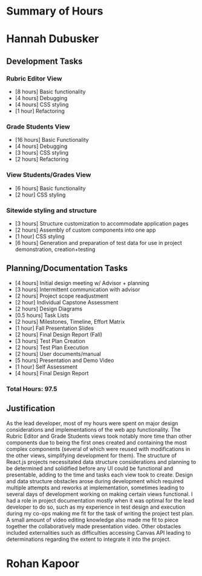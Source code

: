 ﻿# Summary of Hours
# Hannah Dubusker
## Development Tasks
### Rubric Editor View
* [8 hours] Basic functionality
* [4 hours] Debugging
* [4 hours] CSS styling
* [1 hour] Refactoring
### Grade Students View
* [16 hours] Basic Functionality
* [4 hours] Debugging
* [3 hours] CSS styling
* [2 hours] Refactoring
### View Students/Grades View
* [6 hours] Basic functionality
* [2 hour] CSS styling
### Sitewide styling and structure
* [3 hours] Structure customization to accommodate application pages
* [2 hours] Assembly of custom components into one app
* [1 hour] CSS styling
* [6 hours] Generation and preparation of test data for use in project demonstration, creation+testing
## Planning/Documentation Tasks
* [4 hours] Initial design meeting w/ Advisor + planning
* [3 hours] Intermittent communication with advisor
* [2 hours] Project scope readjustment
* [2 hour] Individual Capstone Assessment
* [2 hours] Design Diagrams
* [0.5 hours] Task Lists
* [2 hours] Milestones, Timeline, Effort Matrix
* [1 hour] Fall Presentation Slides
* [2 hours] Final Design Report (Fall)
* [3 hours] Test Plan Creation
* [2 hours] Test Plan Execution
* [2 hours] User documents/manual
* [5 hours] Presentation and Demo Video
* [1 hour] Self Assessment
* [4 hours] Final Design Report
### Total Hours: 97.5

## Justification
As the lead developer, most of my hours were spent on major design considerations and implementations of the web app functionality. The Rubric Editor and Grade Students views took notably more time than other components due to being the first ones created and containing the most complex components (several of which were reused with modifications in the other views, simplifying development for them). The structure of React.js projects necessitated data structure considerations and planning to be determined and solidified before any UI could be functional and presentable, adding to the time and tasks each view took to create. Design and data structure obstacles arose during development which required multiple attempts and reworks at implementation, sometimes leading to several days of development working on making certain views functional. I had a role in project documentation mostly when it was optimal for the lead developer to do so, such as my experience in test design and execution during my co-ops making me fit for the task of writing the project test plan. A small amount of video editing knowledge also made me fit to piece together the collaboratively made presentation video. Other obstacles included externalities such as difficulties accessing Canvas API leading to determinations regarding the extent to integrate it into the project. 

# Rohan Kapoor
